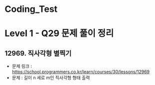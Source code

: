 # Coding_Test

# Level 1 - Q29 문제 풀이 정리

## 12969. 직사각형 별찍기
- 문제 링크 : https://school.programmers.co.kr/learn/courses/30/lessons/12969
- 문제 : 길이 n 세로 m인 직사각형 형태 출력


